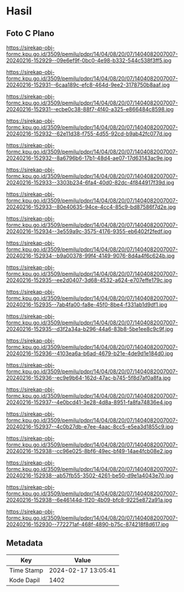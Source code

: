 # Hasil

## Foto C Plano

https://sirekap-obj-formc.kpu.go.id/3509/pemilu/pdpr/14/04/08/20/07/1404082007007-20240216-152929--09e6ef9f-0bc0-4e98-b332-544c538f3ff5.jpg

https://sirekap-obj-formc.kpu.go.id/3509/pemilu/pdpr/14/04/08/20/07/1404082007007-20240216-152931--6caa189c-efc8-464d-9ee2-3178750b8aaf.jpg

https://sirekap-obj-formc.kpu.go.id/3509/pemilu/pdpr/14/04/08/20/07/1404082007007-20240216-152931--ecbe0c38-88f7-4f40-a325-e866484c8598.jpg

https://sirekap-obj-formc.kpu.go.id/3509/pemilu/pdpr/14/04/08/20/07/1404082007007-20240216-152932--62e11d38-f755-4d55-92cd-b9ab42fc077d.jpg

https://sirekap-obj-formc.kpu.go.id/3509/pemilu/pdpr/14/04/08/20/07/1404082007007-20240216-152932--8a6796b6-17b1-48d4-ae07-17d63143ac9e.jpg

https://sirekap-obj-formc.kpu.go.id/3509/pemilu/pdpr/14/04/08/20/07/1404082007007-20240216-152933--3303b234-6fa4-40d0-82dc-4f844917f39d.jpg

https://sirekap-obj-formc.kpu.go.id/3509/pemilu/pdpr/14/04/08/20/07/1404082007007-20240216-152933--80e40635-94ce-4cc4-85c9-bd87586f7d2e.jpg

https://sirekap-obj-formc.kpu.go.id/3509/pemilu/pdpr/14/04/08/20/07/1404082007007-20240216-152934--3e559a9c-3575-4176-9355-eb6402f2fedf.jpg

https://sirekap-obj-formc.kpu.go.id/3509/pemilu/pdpr/14/04/08/20/07/1404082007007-20240216-152934--b9a00378-99f4-4149-9076-8d4a4f6c624b.jpg

https://sirekap-obj-formc.kpu.go.id/3509/pemilu/pdpr/14/04/08/20/07/1404082007007-20240216-152935--ee2d0407-3d68-4532-a624-e707effe179c.jpg

https://sirekap-obj-formc.kpu.go.id/3509/pemilu/pdpr/14/04/08/20/07/1404082007007-20240216-152935--7ab4fa00-fa8e-45f0-8be4-f331ab1d9df1.jpg

https://sirekap-obj-formc.kpu.go.id/3509/pemilu/pdpr/14/04/08/20/07/1404082007007-20240216-152935--d3f2a34a-b296-44a6-83b8-5be1ee8c9c9f.jpg

https://sirekap-obj-formc.kpu.go.id/3509/pemilu/pdpr/14/04/08/20/07/1404082007007-20240216-152936--4103ea6a-b6ad-4679-b21e-4de9d1e184d0.jpg

https://sirekap-obj-formc.kpu.go.id/3509/pemilu/pdpr/14/04/08/20/07/1404082007007-20240216-152936--ec9e9b64-162d-47ac-b745-5f8d7af0a8fa.jpg

https://sirekap-obj-formc.kpu.go.id/3509/pemilu/pdpr/14/04/08/20/07/1404082007007-20240216-152937--4e0bcd41-3e28-4d8a-8951-fa8fa74836e4.jpg

https://sirekap-obj-formc.kpu.go.id/3509/pemilu/pdpr/14/04/08/20/07/1404082007007-20240216-152937--4c0b27db-e7ee-4aac-8cc5-e5ea3d1855c9.jpg

https://sirekap-obj-formc.kpu.go.id/3509/pemilu/pdpr/14/04/08/20/07/1404082007007-20240216-152938--cc96e025-8bf6-49ec-bf49-14ae4fcb08e2.jpg

https://sirekap-obj-formc.kpu.go.id/3509/pemilu/pdpr/14/04/08/20/07/1404082007007-20240216-152938--ab57fb55-3502-4261-be50-d9e1a4043e70.jpg

https://sirekap-obj-formc.kpu.go.id/3509/pemilu/pdpr/14/04/08/20/07/1404082007007-20240216-152938--6e46144d-1f20-4b09-bfc8-9225e872a91a.jpg

https://sirekap-obj-formc.kpu.go.id/3509/pemilu/pdpr/14/04/08/20/07/1404082007007-20240216-152930--772271af-468f-4890-b75c-874218f8d617.jpg


## Metadata

| Key        | Value               |
| ---------- | ------------------- |
| Time Stamp | 2024-02-17 13:05:41 |
| Kode Dapil | 1402                |




